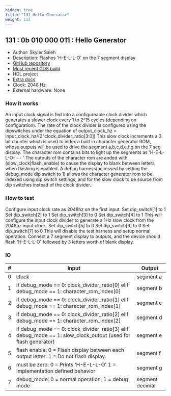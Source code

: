 ```yaml
---
hidden: true
title: "131 Hello Generator"
weight: 132
---
```


## 131 : 0b 010 000 011 : Hello Generator

* Author: Skyler Saleh
* Description: Flashes 'H-E-L-L-O' on the 7 segment display
* [GitHub repository](https://github.com/skylersaleh/tt02-hello)
* [Most recent GDS build](https://github.com/skylersaleh/tt02-hello/actions/runs/3602816918)
* HDL project
* [Extra docs]()
* Clock: 2048 Hz
* External hardware: None



### How it works

 An input clock signal is fed into a configureable clock divider which generates a slower clock every 1 to 2^15 cycles (depending on configuration). The rate of the clock divider is configured using the dipswitches under the equation of output_clock_hz = input_clock_hz/(2^clock_divider_ratio[3:0])
This slow clock increments a 3 bit counter which is used to index a built in character generator ROM, whose outputs will be used to drive the segment a,b,c,d,e,f,g on the 7 seg display. The character rom contains bits to light up the segments as 'H-E-L-L-O- - - '
The outputs of the character rom are anded with (slow_clock|flash_enable) to cause the display to blank between letters when flashing is enabled.
A debug harness(accessed by setting the debug_mode dip switch to 1) allows the character generator rom to be indexed using dip switch settings, and for the slow clock to be source from dip switches instead of the clock divider. 

### How to test

 Configure input clock rate as 2048hz on the first input.
Set dip_switch[1] to 1 Set dip_switch[2] to 1 Set dip_switch[3] to 0 Set dip_switch[4] to 1
This will configure the input clock divider to generate a 1Hz slow clock from the 2048hz input clock.
Set dip_switch[5] to 0 Set dip_switch[6] to 0 Set dip_switch[7] to 0
This will disable the test harness and setup normal operation.
Connect a 7 segment display to outputs, and the device should flash 'H-E-L-L-O' followed by 3 letters worth of blank display.


### IO

| # | Input        | Output       |
|---|--------------|--------------|
| 0 | clock  | segment a |
| 1 | if debug_mode == 0: clock_divider_ratio[0] elif debug_mode == 1: character_rom_index[0]  | segment b |
| 2 | if debug_mode == 0: clock_divider_ratio[1] elif debug_mode == 1: character_rom_index[1]  | segment c |
| 3 | if debug_mode == 0: clock_divider_ratio[2] elif debug_mode == 1: character_rom_index[2]  | segment d |
| 4 | if debug_mode == 0: clock_divider_ratio[3] elif debug_mode == 1: slow_clock_output (used for flash generator)  | segment e |
| 5 | flash enable: 0 = Flash display between each output letter. 1 = Do not flash display.  | segment f |
| 6 | must be zero: 0 = Prints 'H-E-L-L-O' 1 = Implementation defined behavior  | segment g |
| 7 | debug_mode: 0 = normal operation, 1 = debug mode  | segment decimal |
